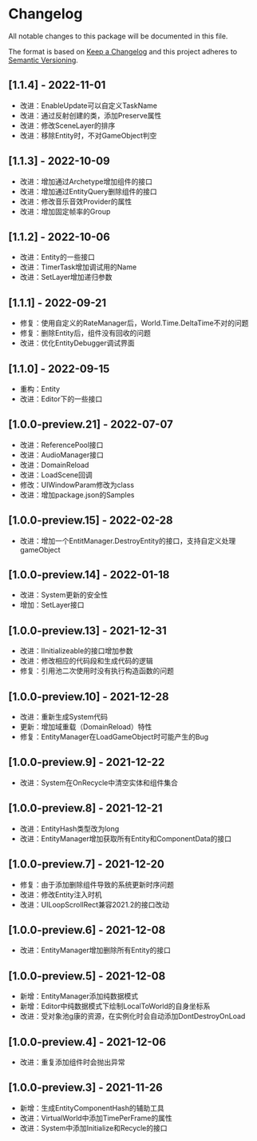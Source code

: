# Changelog
All notable changes to this package will be documented in this file.

The format is based on [Keep a Changelog](https://keepachangelog.com/zh-CN/1.0.0/)
and this project adheres to [Semantic Versioning](http://semver.org/spec/v2.0.0.html).

## [1.1.4] - 2022-11-01
- 改进：EnableUpdate可以自定义TaskName
- 改进：通过反射创建的类，添加Preserve属性
- 改进：修改SceneLayer的排序
- 改进：移除Entity时，不对GameObject判空
## [1.1.3] - 2022-10-09
- 改进：增加通过Archetype增加组件的接口
- 改进：增加通过EntityQuery删除组件的接口
- 改进：修改音乐音效Provider的属性
- 改进：增加固定帧率的Group
## [1.1.2] - 2022-10-06
- 改进：Entity的一些接口
- 改进：TimerTask增加调试用的Name
- 改进：SetLayer增加递归参数
## [1.1.1] - 2022-09-21
- 修复：使用自定义的RateManager后，World.Time.DeltaTime不对的问题
- 修复：删除Entity后，组件没有回收的问题
- 改进：优化EntityDebugger调试界面
## [1.1.0] - 2022-09-15
- 重构：Entity
- 改进：Editor下的一些接口
## [1.0.0-preview.21] - 2022-07-07
- 改进：ReferencePool接口
- 改进：AudioManager接口
- 改进：DomainReload
- 改进：LoadScene回调
- 修改：UIWindowParam修改为class
- 改进：增加package.json的Samples
## [1.0.0-preview.15] - 2022-02-28
- 改进：增加一个EntitManager.DestroyEntity的接口，支持自定义处理gameObject
## [1.0.0-preview.14] - 2022-01-18
- 改进：System更新的安全性
- 增加：SetLayer接口
## [1.0.0-preview.13] - 2021-12-31
- 改进：IInitializeable的接口增加参数
- 改进：修改相应的代码段和生成代码的逻辑
- 修复：引用池二次使用时没有执行构造函数的问题
## [1.0.0-preview.10] - 2021-12-28
- 改进：重新生成System代码
- 更新：增加域重载（DomainReload）特性
- 修复：EntityManager在LoadGameObject时可能产生的Bug

## [1.0.0-preview.9] - 2021-12-22
- 改进：System在OnRecycle中清空实体和组件集合

## [1.0.0-preview.8] - 2021-12-21
- 改进：EntityHash类型改为long
- 改进：EntityManager增加获取所有Entity和ComponentData的接口

## [1.0.0-preview.7] - 2021-12-20
- 修复：由于添加删除组件导致的系统更新时序问题
- 改进：修改Entity注入时机
- 改进：UILoopScrollRect兼容2021.2的接口改动

## [1.0.0-preview.6] - 2021-12-08
- 改进：EntityManager增加删除所有Entity的接口

## [1.0.0-preview.5] - 2021-12-08
- 新增：EntityManager添加纯数据模式
- 新增：Editor中纯数据模式下绘制LocalToWorld的自身坐标系
- 改进：受对象池g康的资源，在实例化时会自动添加DontDestroyOnLoad

## [1.0.0-preview.4] - 2021-12-06
- 改进：重复添加组件时会抛出异常

## [1.0.0-preview.3] - 2021-11-26
- 新增：生成EntityComponentHash的辅助工具
- 改进：VirtualWorld中添加TimePerFrame的属性
- 改进：System中添加Initialize和Recycle的接口

